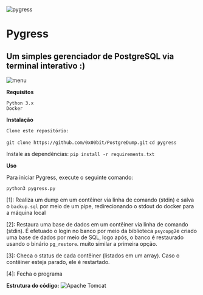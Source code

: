 ![pygress](https://github.com/0x00bit/PostgreDump/assets/136848260/3cdbe5e4-c3f6-4858-a682-da3b8c3de2c0)
# Pygress

## Um simples gerenciador de PostgreSQL via terminal interativo :)

![menu](https://github.com/0x00bit/PostgreDump/assets/136848260/bf04ac5f-ec33-4a55-a9da-88ad2ccce432)

**Requisitos**

    Python 3.x
    Docker

**Instalação**

    Clone este repositório:
   ```git clone https://github.com/0x00bit/PostgreDump.git```
   ```cd pygress```

Instale as dependências:
    ```pip install -r requirements.txt```


**Uso**

Para iniciar Pygress, execute o seguinte comando:

```python3 pygress.py```

[1]: Realiza um dump em um contêiner via linha de comando (stdin) e salva o ```backup.sql``` por meio de um pipe, redirecionando o stdout do docker para a máquina local

[2]: Restaura uma base de dados em um contêiner via linha de comando (stdin). É efetuado o login no banco por meio da biblioteca ```psycopg2```e criado uma base de dados por meio de SQL, logo após, o banco é restaurado usando o binário ```pg_restore```. muito similar a primeira opção.

[3]: Checa o status de cada contêiner (listados em um array). Caso o contêiner esteja parado, ele é restartado.

[4]: Fecha o programa

 **Estrutura do código:**
![Apache Tomcat](https://github.com/0x00bit/PostgreDump/assets/136848260/e379fb9a-77a8-46db-9659-d496b1a842b1)
